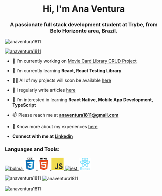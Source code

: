 <h1 align="center">Hi, I'm Ana Ventura</h1>
<h3 align="center">A passionate full stack development student at Trybe, from Belo Horizonte area, Brazil.</h3>

<p align="left"> <img src="https://komarev.com/ghpvc/?username=anaventura1811&label=Profile%20views&color=0e75b6&style=flat" alt="anaventura1811" /> </p>

<p align="left"> <a href="https://github.com/ryo-ma/github-profile-trophy"><img src="https://github-profile-trophy.vercel.app/?username=anaventura1811" alt="anaventura1811" /></a> </p>

- 🔭 I’m currently working on [Movie Card Library CRUD Project](https://github.com/tryber/sd-010-a-project-movie-card-library-crud/pull/44)

- 🌱 I’m currently learning **React, React Testing Library**

- 👨‍💻 All of my projects will soon be available [here](https://linktr.ee/ana_ventura)

- 📝 I regularly write articles [here](www.entrepratoseafetos.com)

- 🔭 I’m interested in learning **React Native, Mobile App Development, TypeScript**

- 📫 Please reach me at **anaventura1811@gmail.com**

- 📄 Know more about my experiences [here](https://linktr.ee/ana_ventura)
- **Connect with me at [Linkedin](https://linkedin.com/in/ana-flavia-pereira-ventura/)**


<h3 align="left">Languages and Tools:</h3>
<p align="left"> <a href="https://bulma.io/" target="_blank"> <img src="https://raw.githubusercontent.com/gilbarbara/logos/804dc257b59e144eaca5bc6ffd16949752c6f789/logos/bulma.svg" alt="bulma" width="40" height="40"/> </a> <a href="https://www.w3schools.com/css/" target="_blank"> <img src="https://raw.githubusercontent.com/devicons/devicon/master/icons/css3/css3-original-wordmark.svg" alt="css3" width="40" height="40"/> </a> <a href="https://www.w3.org/html/" target="_blank"> <img src="https://raw.githubusercontent.com/devicons/devicon/master/icons/html5/html5-original-wordmark.svg" alt="html5" width="40" height="40"/> </a> <a href="https://developer.mozilla.org/en-US/docs/Web/JavaScript" target="_blank"> <img src="https://raw.githubusercontent.com/devicons/devicon/master/icons/javascript/javascript-original.svg" alt="javascript" width="40" height="40"/> </a> <a href="https://jestjs.io" target="_blank"> <img src="https://www.vectorlogo.zone/logos/jestjsio/jestjsio-icon.svg" alt="jest" width="40" height="40"/> </a> <a href="https://reactjs.org/" target="_blank"> <img src="https://raw.githubusercontent.com/devicons/devicon/master/icons/react/react-original-wordmark.svg" alt="react" width="40" height="40"/> </a> </p>

<p><img align="left" src="https://github-readme-stats.vercel.app/api/top-langs?username=anaventura1811&show_icons=true&locale=en&layout=compact" alt="anaventura1811" /></p>

<p>&nbsp;<img align="center" src="https://github-readme-stats.vercel.app/api?username=anaventura1811&show_icons=true&locale=en" alt="anaventura1811" /></p>


<p><img align="center" src="https://github-readme-streak-stats.herokuapp.com/?user=anaventura1811&" alt="anaventura1811" /></p>
